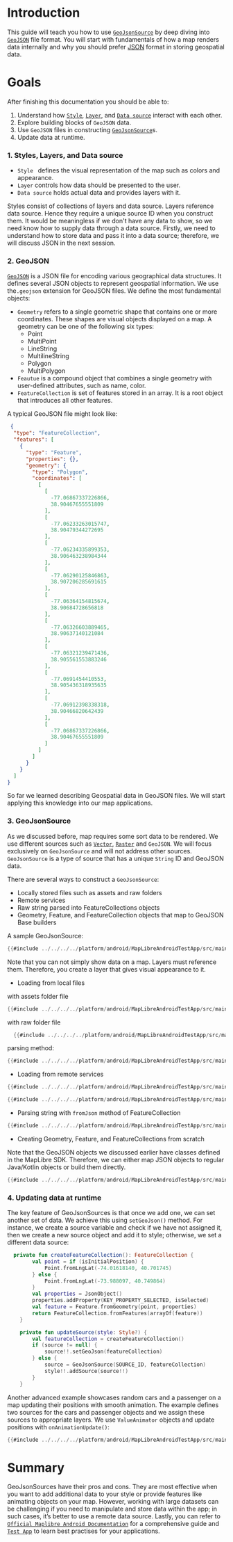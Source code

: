 # Introduction

This guide will teach you how to use [`GeoJsonSource`]("https://maplibre.org/maplibre-native/android/api/-map-libre%20-native%20-android/org.maplibre.android.style.sources/-geo-json-source/index.html") by deep diving into [`GeoJSON`]("https://geojson.org/") file format.
You will start with fundamentals of how a map renders data internally and why you should prefer [JSON]("https://en.wikipedia.org/wiki/JSON") format in storing geospatial data.

# Goals

After finishing  this documentation you should be able to:
1. Understand how [`Style`]("https://maplibre.org/maplibre-native/android/api/-map-libre%20-native%20-android/org.maplibre.android.maps/-style/index.html?query=open%20class%20Style"), [`Layer`]("https://maplibre.org/maplibre-native/android/api/-map-libre%20-native%20-android/org.maplibre.android.style.layers/-layer/index.html?query=abstract%20class%20Layer"), and [`Data source`]("https://maplibre.org/maplibre-native/android/api/-map-libre%20-native%20-android/org.maplibre.android.style.sources/-source/index.html?query=abstract%20class%20Source") interact with each other.
2. Explore building blocks of `GeoJSON` data.
3. Use `GeoJSON` files in constructing [`GeoJsonSource`]("https://maplibre.org/maplibre-native/android/api/-map-libre%20-native%20-android/org.maplibre.android.style.sources/-source/index.html?query=abstract%20class%20Source")s.
4. Update data at runtime.

### 1. Styles, Layers, and Data source

- `Style ` defines the visual representation of the map such as colors and appearance.
- `Layer` controls how data should be presented to the user.
- `Data source`  holds actual data and provides layers with it.

Styles consist of collections of layers and data source. Layers reference data source. Hence they require a unique source ID when you construct them.
It would be meaningless if we don't have any data to show, so we need know how to supply data through a data source.
Firstly, we need to understand how to store data and pass it into a data source; therefore, we will discuss JSON in the next session.

### 2. GeoJSON 

[`GeoJSON`]("https://geojson.org/") is a JSON file for encoding various geographical data structures.
It defines several JSON objects to represent geospatial information. We use the`.geojson` extension for GeoJSON files.
We define the most fundamental objects:
- `Geometry` refers to a single geometric shape that contains one or more coordinates. These shapes are visual objects displayed on a map. A geometry can be one of the following six types:
  - Point
  - MultiPoint
  - LineString
  - MultilineString
  - Polygon
  - MultiPolygon
- `Feautue` is a compound object that combines a single geometry with user-defined attributes, such as name, color.
- `FeatureCollection` is set of features stored in an array. It is a root object that introduces all other features.

A typical GeoJSON file might look like:
```json
 {
  "type": "FeatureCollection",
  "features": [
    {
      "type": "Feature",
      "properties": {},
      "geometry": {
        "type": "Polygon",
        "coordinates": [
          [
            [
              -77.06867337226866,
              38.90467655551809
            ],
            [
              -77.06233263015747,
              38.90479344272695
            ],
            [
              -77.06234335899353,
              38.906463238984344
            ],
            [
              -77.06290125846863,
              38.907206285691615
            ],
            [
              -77.06364154815674,
              38.90684728656818
            ],
            [
              -77.06326603889465,
              38.90637140121084
            ],
            [
              -77.06321239471436,
              38.905561553883246
            ],
            [
              -77.0691454410553,
              38.905436318935635
            ],
            [
              -77.06912398338318,
              38.90466820642439
            ],
            [
              -77.06867337226866,
              38.90467655551809
            ]
          ]
        ]
      }
    }
  ]
}
```
So far we learned describing Geospatial data in GeoJSON files. We will start applying this knowledge into our map applications. 

### 3. GeoJsonSource

As we discussed before, map requires some sort data to be rendered. We use different sources such as [`Vector`]("https://maplibre.org/maplibre-native/android/api/-map-libre%20-native%20-android/org.maplibre.android.style.sources/-vector-source/index.html?query=class%20VectorSource%20:%20Source"), [`Raster`]("https://maplibre.org/maplibre-native/android/api/-map-libre%20-native%20-android/org.maplibre.android.style.sources/-raster-source/index.html?query=class%20RasterSource%20:%20Source") and `GeoJSON`.
We will focus exclusively on `GeoJsonSource` and will not address other sources.
`GeoJsonSource` is a type of source that has a unique `String` ID and GeoJSON data.

There are several ways to construct a `GeoJsonSource`:
- Locally stored files such as assets and raw folders
- Remote services 
- Raw string  parsed into FeatureCollections objects
- Geometry, Feature, and FeatureCollection objects that map to GeoJSON Base builders

A sample GeoJsonSource:
```kotlin
{{#include ../../../../platform/android/MapLibreAndroidTestApp/src/main/java/org/maplibre/android/testapp/activity/style/CollectionUpdateOnStyleChange.kt:geojson}}
```

Note that you can not simply show data on a map. Layers must reference them.
Therefore, you create a layer that gives visual appearance to it.

- Loading from local files

with assets folder file
```kotlin
{{#include ../../../../platform/android/MapLibreAndroidTestApp/src/main/java/org/maplibre/android/testapp/activity/style/NoStyleActivity.kt:setup}}
```
with raw folder file
```kotlin
  {{#include ../../../../platform/android/MapLibreAndroidTestApp/src/main/java/org/maplibre/android/testapp/activity/style/RuntimeStyleActivity.kt:source}}
```
parsing method:
```kotlin
{{#include ../../../../platform/android/MapLibreAndroidTestApp/src/main/java/org/maplibre/android/testapp/utils/ResourceUtils.kt:read_raw}}
```
- Loading from remote services
```kotlin
{{#include ../../../../platform/android/MapLibreAndroidTestApp/src/main/java/org/maplibre/android/testapp/activity/style/HeatmapLayerActivity.kt:create_earthquake}}
```
```kotlin
{{#include ../../../../platform/android/MapLibreAndroidTestApp/src/main/java/org/maplibre/android/testapp/activity/style/HeatmapLayerActivity.kt:constants}}
```
- Parsing string with `fromJson` method of FeatureCollection
```kotlin
{{#include ../../../../platform/android/MapLibreAndroidTestApp/src/main/java/org/maplibre/android/testapp/activity/turf/MapSnapshotterWithinExpression.kt:buffer_line}}
```
- Creating Geometry, Feature, and FeatureCollections from scratch

Note that the GeoJSON objects we discussed earlier have classes defined in the MapLibre SDK. 
Therefore, we can either map JSON objects to regular Java/Kotlin objects or build them directly.
```kotlin
{{#include ../../../../platform/android/MapLibreAndroidTestApp/src/main/java/org/maplibre/android/testapp/activity/feature/QuerySourceFeaturesActivity.kt:json_object}}
```

### 4. Updating data at runtime

The key feature of GeoJsonSources is that once we add one, we can set another set of data.
We achieve this using `setGeoJson()` method. For instance, we create a source variable and check if we have not assigned it, then we create a new source object and add it to style; otherwise, we set a different data source:
```kotlin
  private fun createFeatureCollection(): FeatureCollection {
        val point = if (isInitialPosition) {
            Point.fromLngLat(-74.01618140, 40.701745)
        } else {
            Point.fromLngLat(-73.988097, 40.749864)
        }
        val properties = JsonObject()
        properties.addProperty(KEY_PROPERTY_SELECTED, isSelected)
        val feature = Feature.fromGeometry(point, properties)
        return FeatureCollection.fromFeatures(arrayOf(feature))
    }
```

```kotlin
    private fun updateSource(style: Style?) {
        val featureCollection = createFeatureCollection()
        if (source != null) {
            source!!.setGeoJson(featureCollection)
        } else {
            source = GeoJsonSource(SOURCE_ID, featureCollection)
            style!!.addSource(source!!)
        }
    }
```


Another advanced example showcases random cars and a passenger on a map updating their positions with smooth animation. 
The example defines two sources for the cars and passenger objects and we assign these sources to appropriate layers. 
We use `ValueAnimator` objects and update positions with `onAnimationUpdate()`:

```kotlin
{{#include ../../../../platform/android/MapLibreAndroidTestApp/src/main/java/org/maplibre/android/testapp/activity/style/AnimatedSymbolLayerActivity.kt}}
```

# Summary

GeoJsonSources have their pros and cons. They are most effective when you want to add additional data to your style or provide features like animating objects on your map. 
However, working with large datasets can be challenging if you need to manipulate and store data within the app; in such cases, it’s better to use a remote data source.
Lastly, you can refer to [`Official Maplibre Android Documentation`]("https://maplibre.org/maplibre-native/android/api/index.html") for a comprehensive guide and  [`Test App`]("https://github.com/maplibre/maplibre-native/tree/main/platform/android/MapLibreAndroidTestApp") to learn best practises for your applications.